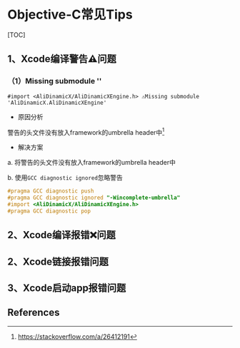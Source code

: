 # Objective-C常见Tips

[TOC]

## 1、Xcode编译警告⚠️问题



### （1）Missing submodule ''

```
#import <AliDinamicX/AliDinamicXEngine.h> ⚠️Missing submodule 'AliDinamicX.AliDinamicXEngine'
```

* 原因分析

警告的头文件没有放入framework的umbrella header中[^1]



* 解决方案

a. 将警告的头文件没有放入framework的umbrella header中

b. 使用`GCC diagnostic ignored`忽略警告

```objective-c
#pragma GCC diagnostic push
#pragma GCC diagnostic ignored "-Wincomplete-umbrella"
#import <AliDinamicX/AliDinamicXEngine.h>
#pragma GCC diagnostic pop
```





## 2、Xcode编译报错❌问题



## 2、Xcode链接报错问题



## 3、Xcode启动app报错问题





## References

[^1]:https://stackoverflow.com/a/26412191


